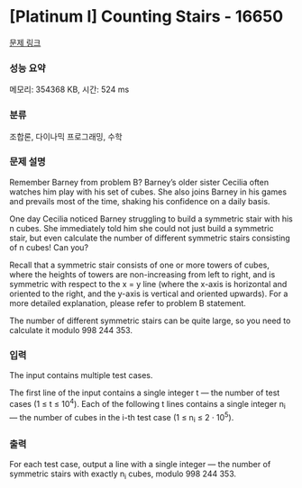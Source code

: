 # [Platinum I] Counting Stairs - 16650 

[문제 링크](https://www.acmicpc.net/problem/16650) 

### 성능 요약

메모리: 354368 KB, 시간: 524 ms

### 분류

조합론, 다이나믹 프로그래밍, 수학

### 문제 설명

<p>Remember Barney from problem B? Barney’s older sister Cecilia often watches him play with his set of cubes. She also joins Barney in his games and prevails most of the time, shaking his confidence on a daily basis.</p>

<p>One day Cecilia noticed Barney struggling to build a symmetric stair with his n cubes. She immediately told him she could not just build a symmetric stair, but even calculate the number of different symmetric stairs consisting of n cubes! Can you?</p>

<p>Recall that a symmetric stair consists of one or more towers of cubes, where the heights of towers are non-increasing from left to right, and is symmetric with respect to the x = y line (where the x-axis is horizontal and oriented to the right, and the y-axis is vertical and oriented upwards). For a more detailed explanation, please refer to problem B statement.</p>

<p>The number of different symmetric stairs can be quite large, so you need to calculate it modulo 998 244 353.</p>

### 입력 

 <p>The input contains multiple test cases.</p>

<p>The first line of the input contains a single integer t — the number of test cases (1 ≤ t ≤ 10<sup>4</sup>). Each of the following t lines contains a single integer n<sub>i</sub> — the number of cubes in the i-th test case (1 ≤ n<sub>i</sub> ≤ 2 · 10<sup>5</sup>).</p>

### 출력 

 <p>For each test case, output a line with a single integer — the number of symmetric stairs with exactly n<sub>i</sub> cubes, modulo 998 244 353.</p>

